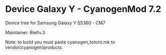 Device Galaxy Y - CyanogenMod 7.2
=================================

Device tree for Samsung Galaxy Y S5360 - CM7

Maintainer: Bieltv.3

Note: to build you must paste cyanogen_totoro.mk to vendor/cyanogen/products
